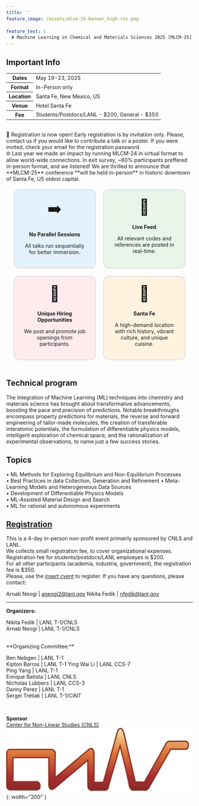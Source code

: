 ```yaml
---
title: ''
feature_image: /assets/mlcm-25-banner_high-res.png

feature_text: |
  # Machine Learning in Chemical and Materials Sciences 2025 [MLCM-25]
---
```

<style>
.grid-container {
  display: grid;
  grid-template-columns: repeat(2, 1fr);
  gap: 20px;
  padding: 20px;
  border-radius: 10px;
}
.grid-item {
  background-color: #f9f9f9;
  padding: 20px;
  text-align: center;
  border: 2px solid #ddd;
  border-radius: 15px;
  transition: transform 0.2s, box-shadow 0.2s;
}
.grid-item:hover {
  transform: scale(1.25);
  box-shadow: 0 0 15px rgba(0, 0, 0, 0.2);
}
.grid-item img {
  margin-bottom: 10px;
}
</style>

## Important Info 
  <table>
    <tr>
      <th>Dates</th>
      <td>May 19-23, 2025</td>
    </tr>
    <tr>
      <th>Format</th>
      <td>In-Person only</td>
    </tr>
    <tr>
      <th>Location</th>
      <td>Santa Fe, New Mexico, US</td>
    </tr>
    <tr>
      <th>Venue</th>
      <td>Hotel Santa Fe</td>
    </tr>
    <tr>
      <th>Fee</th>
      <td>Students/Postdocs/LANL - $200, General - $350</td>
    </tr>
  </table>

   
<br>   
🧪 Registration is now open!      
Early registration is by invitation only. Please, contact us if you would like to contribute a talk or a poster. If you were invited, check your email for the registration password.     
<br>
🌐 Last year we made an impact by running MLCM-24 in virtual format to allow world-wide connections. In exit survey, ~60% participants preffered in-person format, and we listened! 
We are thrilled to announce that **MLCM-25** conference **will be held in-person** in historic downtown of Santa Fe, US oldest capital.   
<br>
<div style="text-align: center;">
  <div class="grid-container">
    <div class="grid-item" style="background-color: #E3F2FD;">
     <div style="font-size: 3em; margin-bottom: 20px;">➡️ </div>
     <b>No Parallel Sessions</b>
     <p>All talks run sequentially for better immersion.</p>
    </div>
    <div class="grid-item" style="background-color: #E8F5E9;">
     <div style="font-size: 3em; margin-bottom: 20px;">🎥 </div>
     <b>Live Feed</b>
     <p>All relevant codes and references are posted in real-time.</p>
    </div>
    <div class="grid-item" style="background-color:  #FFEBEE;">
     <div style="font-size: 3em; margin-bottom: 20px;">💼 </div>
     <b>Unique Hiring Opportunities</b>
     <p>We post and promote job openings from participants.</p>
    </div>
    <div class="grid-item" style="background-color: #FFF3E0;">
     <div style="font-size: 3em; margin-bottom: 20px;">🌄 </div>
     <b>Santa Fe</b>
     <p>A high-demand location with rich history, vibrant culture, and unique cuisine.</p>
    </div>
  </div>
</div>

## Technical program

The integration of Machine Learning (ML) techniques into chemistry and materials science has brought about transformative advancements, boosting the pace and precision of predictions. Notable breakthroughs encompass property predictions for materials, the reverse and forward engineering of tailor-made molecules, the creation of transferable interatomic potentials, the formulation of differentiable physics models, intelligent exploration of chemical space, and the rationalization of experimental observations, to name just a few success stories.


## Topics  
•	ML Methods for Exploring Equilibrium and Non-Equilibrium Processes   
•	Best Practices in data Collection, Generation and Refinement
•	Meta-Learning Models and Heterogeneous Data Sources    
•	Development of Differentiable Physics Models    
•	ML-Assisted Material Design and Search  
•	ML for rational and autonomous experiments

## [Registration](/registration)

This is a 4-day in-person non-profit event primairly sponsored by CNLS and LANL.   
We collects small registration fee, to cover organizational expenses. 
Registration fee for students/postdocs/LANL emploeyes is $200.   
For all other participants (academia, industria, government), the registration fee is $350.  
Please, use the [insert cvent](/registration) to register.
If you have any questions, please contact: 

Arnab Neogi | aneogi2@lanl.gov
Nikita Fedik | nfedik@lanl.gov

----------------------------------------
**Organizers:**   

Nikita Fedik   | LANL T-1/CNLS    
Arnab Neogi | LANL T-1/CNLS             

 <br>
**Organizing Committee:**   

Ben Nebgen    | LANL T-1      
Kipton Barros | LANL T-1 
Ying Wai Li |  LANL CCS-7   
Ping Yang | LANL T-1   
Enrique Batista | LANL CNLS   
Nicholas Lubbers | LANL CCS-3   
Danny Perez | LANL T-1   
Sergei Tretiak | LANL T-1/CINT    

 <br>

**Sponsor**  
[Center for Non-Linear Studies (CNLS)](https://cnls.lanl.gov/External/)   
![](/assets/CNLS_logo.jpg){: width="200" }
